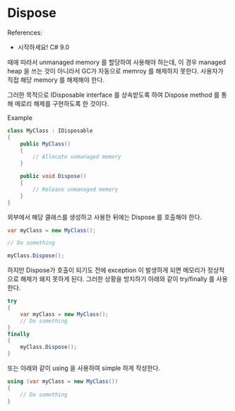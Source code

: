 # Dispose
References:
- 시작하세요! C# 9.0


때에 따라서 unmanaged memory 를 할당하여 사용해야 하는데, 이 경우 managed heap 을 쓰는 것이 아니라서 GC가 자동으로 memroy 를 해제하지 못한다. 사용자가 직접 해당 memory 를 해제해야 한다. <br>

그러한 목적으로 IDisposable interface 를 상속받도록 하여 Dispose method 를 통해 메로리 해제를 구현하도록 한 것이다. <br>

Example
```c#
class MyClass : IDisposable
{
    public MyClass()
    {
        // Allocate unmanaged memory
    }

    public void Dispose()
    {
        // Release unmanaged memory
    }
}
```

외부에서 해당 클래스를 생성하고 사용한 뒤에는 Dispose 를 호출해야 한다.

```c#
var myClass = new MyClass();

// Do something

myClass.Dispose();

```

하지만 Dispose가 호출이 되기도 전에 exception 이 발생하게 되면 메모리가 정상적으로 해제가 돼지 못하게 된다. 그러한 상황을 방지하기 아래와 같이 try/finally 를 사용한다. 

```c#
try
{
    var myClass = new MyClass();
    // Do something
}
finally
{
    myClass.Dispose();
}
```

또는 아래와 같이 using 을 사용하여 simple 하게 작성한다. 

```c#
using (var myClass = new MyClass())
{
    // Do something
}
```